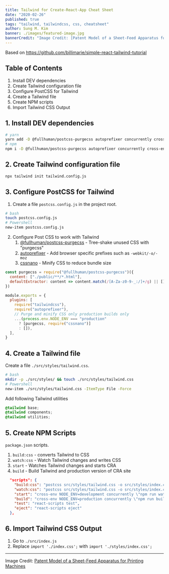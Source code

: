 ```yaml
---
title: Tailwind for Create-React-App Cheat Sheet
date: "2020-02-26"
published: true
tags: "tailwind, tailwindcss, css, cheatsheet"
author: Sung M. Kim
banner: ./images/featured-image.jpg
bannerCredit: "Image Credit: [Patent Model of a Sheet-Feed Apparatus for Printing Machines](https://www.si.edu/object/nmah_998909)"
---
```


Based on https://github.com/billimarie/simple-react-tailwind-tutorial

## Table of Contents

1. Install DEV dependencies
1. Create Tailwind configuration file
1. Configure PostCSS for Tailwind
1. Create a Tailwind file
1. Create NPM scripts
1. Import Tailwind CSS Output

## 1. Install DEV dependencies

```bash
# yarn
yarn add -D @fullhuman/postcss-purgecss autoprefixer concurrently cross-env cssnano postcss-cli purgecss tailwindcss
# npm
npm i -D @fullhuman/postcss-purgecss autoprefixer concurrently cross-env cssnano postcss-cli purgecss tailwindcss
```

## 2. Create Tailwind configuration file

```bash
npx tailwind init tailwind.config.js
```

## 3. Configure PostCSS for Tailwind

1. Create a file `postcss.config.js` in the project root.

```bash
# bash
touch postcss.config.js
# Powershell
new-item postcss.config.js
```

2. Configure Post CSS to work with Tailwind
   1. [@fullhuman/postcss-purgecss][@fullhuman/postcss-purgecss] - Tree-shake unused CSS with "purgecss"
   1. [autoprefixer][autoprefixer] - Add browser specific prefixes such as `-webkit/-o/-moz`
   1. [cssnano][cssnano] - Minify CSS to reduce bundle size

```js
const purgecss = require("@fullhuman/postcss-purgecss")({
  content: ["./public/**/*.html"],
  defaultExtractor: content => content.match(/[A-Za-z0-9-_:/]+/g) || [],
})

module.exports = {
  plugins: [
    require("tailwindcss"),
    require("autoprefixer"),
    // Purge and minify CSS only production builds only
    ...(process.env.NODE_ENV === "production"
      ? [purgecss, require("cssnano")]
      : []),
  ],
}
```

## 4. Create a Tailwind file

Create a file `./src/styles/tailwind.css`.

```bash
# bash
mkdir -p ./src/styles/ && touch ./src/styles/tailwind.css
# Powershell
new-item ./src/styles/tailwind.css -ItemType File -Force
```

Add following Tailwind utilities

```css
@tailwind base;
@tailwind components;
@tailwind utilities;
```

## 5. Create NPM Scripts

`package.json` scripts.

1. `build:css` - converts Tailwind to CSS
2. `watch:css` - Watch Tailwind changes and writes CSS
3. `start` - Watches Tailwind changes and starts CRA
4. `build` - Build Tailwind and production version of CRA site

```json
  "scripts": {
    "build:css": "postcss src/styles/tailwind.css -o src/styles/index.css",
    "watch:css": "postcss src/styles/tailwind.css -o src/styles/index.css --watch",
    "start": "cross-env NODE_ENV=development concurrently \"npm run watch:css\" \"react-scripts start\"",
    "build": "cross-env NODE_ENV=production concurrently \"npm run build:css\" \"react-scripts build\"",
    "test": "react-scripts test",
    "eject": "react-scripts eject"
  },
```

## 6. Import Tailwind CSS Output

1. Go to `./src/index.js`
1. Replace `import './index.css';` with `import './styles/index.css';`

[@fullhuman/postcss-purgecss]: https://github.com/FullHuman/postcss-purgecss
[autoprefixer]: https://autoprefixer.github.io/
[cssnano]: https://cssnano.co/

---

Image Credit: [Patent Model of a Sheet-Feed Apparatus for Printing Machines](https://www.si.edu/object/nmah_998909)
